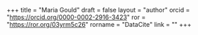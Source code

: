 +++ 
title = "Maria Gould" 
draft = false
layout = "author"
orcid =  "https://orcid.org/0000-0002-2916-3423"
ror = "https://ror.org/03yrm5c26"
rorname = "DataCite"
link = ""
+++ 
